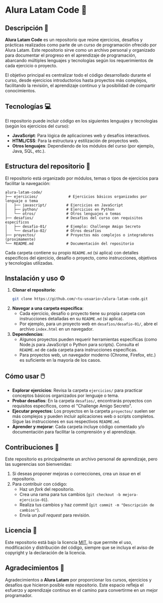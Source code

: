 # Alura Latam Code 🚀

## Descripción 📝
**Alura Latam Code** es un repositorio que reúne ejercicios, desafíos y prácticas realizados como parte de un curso de programación ofrecido por Alura Latam. Este repositorio sirve como un archivo personal y organizado para documentar el progreso en el aprendizaje de programación, abarcando múltiples lenguajes y tecnologías según los requerimientos de cada ejercicio o proyecto.

El objetivo principal es centralizar todo el código desarrollado durante el curso, desde ejercicios introductorios hasta proyectos más complejos, facilitando la revisión, el aprendizaje continuo y la posibilidad de compartir conocimientos.

## Tecnologías 💻
El repositorio puede incluir código en los siguientes lenguajes y tecnologías (según los ejercicios del curso):
- **JavaScript**: Para lógica de aplicaciones web y desafíos interactivos.
- **HTML/CSS**: Para la estructura y estilización de proyectos web.
- **Otros lenguajes**: Dependiendo de los módulos del curso (por ejemplo, Java, SQL, etc.).

## Estructura del repositorio 📂
El repositorio está organizado por módulos, temas o tipos de ejercicios para facilitar la navegación:
```
alura-latam-code/
├── ejercicios/              # Ejercicios básicos organizados por lenguaje o tema
│   ├── javascript/         # Ejercicios en JavaScript
│   ├── python/             # Ejercicios en Python
│   └── otros/              # Otros lenguajes o temas
├── desafios/               # Desafíos del curso con requisitos específicos
│   ├── desafio-01/         # Ejemplo: Challenge Amigo Secreto
│   └── desafio-02/         # Otros desafíos
├── proyectos/              # Proyectos más complejos o integradores (proximamente)
└── README.md               # Documentación del repositorio
```

Cada carpeta contiene su propio `README.md` (si aplica) con detalles específicos del ejercicio, desafío o proyecto, como instrucciones, objetivos y tecnologías utilizadas.

## Instalación y uso ⚙️
1. **Clonar el repositorio**:
   ```bash
   git clone https://github.com/<tu-usuario>/alura-latam-code.git
   ```
2. **Navegar a una carpeta específica**:
   - Cada ejercicio, desafío o proyecto tiene su propia carpeta con instrucciones detalladas en su `README.md` (si aplica).
   - Por ejemplo, para un proyecto web en `desafios/desafio-01/`, abre el archivo `index.html` en un navegador.
3. **Dependencias**:
   - Algunos proyectos pueden requerir herramientas específicas (como Node.js para JavaScript o Python para scripts). Consulta el `README.md` de cada carpeta para instrucciones específicas.
   - Para proyectos web, un navegador moderno (Chrome, Firefox, etc.) es suficiente en la mayoría de los casos.

## Cómo usar 🖱️
- **Explorar ejercicios**: Revisa la carpeta `ejercicios/` para practicar conceptos básicos organizados por lenguaje o tema.
- **Probar desafíos**: En la carpeta `desafios/`, encontrarás proyectos con requisitos específicos, como el "Challenge Amigo Secreto".
- **Ejecutar proyectos**: Los proyectos en la carpeta `proyectos/` suelen ser más complejos y pueden incluir aplicaciones web o scripts completos. Sigue las instrucciones en sus respectivos `README.md`.
- **Aprender y mejorar**: Cada carpeta incluye código comentado y/o documentación para facilitar la comprensión y el aprendizaje.

## Contribuciones 🤝
Este repositorio es principalmente un archivo personal de aprendizaje, pero las sugerencias son bienvenidas:
1. Si deseas proponer mejoras o correcciones, crea un *issue* en el repositorio.
2. Para contribuir con código:
   - Haz un *fork* del repositorio.
   - Crea una rama para tus cambios (`git checkout -b mejora-ejercicio-01`).
   - Realiza tus cambios y haz *commit* (`git commit -m "Descripción de cambios"`).
   - Envía un *pull request* para revisión.

## Licencia 📜
Este repositorio está bajo la licencia [MIT](LICENSE), lo que permite el uso, modificación y distribución del código, siempre que se incluya el aviso de copyright y la declaración de la licencia.

## Agradecimientos 🙌
Agradecimientos a **Alura Latam** por proporcionar los cursos, ejercicios y desafíos que hicieron posible este repositorio. Este espacio refleja el esfuerzo y aprendizaje continuo en el camino para convertirme en un mejor programador.
